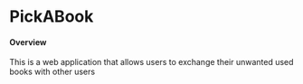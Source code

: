 # PickABook

#### Overview
This is a web application that allows users to exchange their unwanted used books with other users
